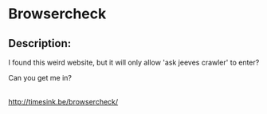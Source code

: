 
# Browsercheck
## Description:
<p>I found this weird website, but it will only allow 'ask jeeves crawler' to enter?</p>
<p>Can you get me in?</p>
<br><a href="http://timesink.be/browsercheck/">http://timesink.be/browsercheck/</a>
<br><br>

